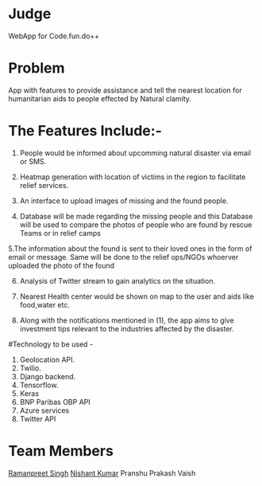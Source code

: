 # Judge
   WebApp for Code.fun.do++

# Problem
   App with features to provide assistance and tell the nearest location for humanitarian aids to people effected by Natural clamity.

# The Features Include:- 

   1. People would be informed about upcomming natural disaster via email or SMS.

   2. Heatmap generation with location of victims in the region to facilitate relief services.

   3. An interface to upload images of missing and the found people.
   
   4. Database will be made regarding the missing people and this Database will be used to compare the photos of people who are found by rescue Teams or in relief camps
     
   5.The information about the found is sent to their loved ones in the form of email or message. Same will be done to the relief ops/NGOs whoerver uploaded the photo of the found
   
   6. Analysis of Twitter stream to gain analytics on the situation.

   7. Nearest Health center would be shown on map to the user and aids like food,water etc.

   8. Along with the notifications mentioned in (1), the app aims to give investment tips relevant to the industries affected by the disaster.

#Technology to be used -

   1. Geolocation API.
   2. Twilio.
   3. Django backend.
   4. Tensorflow.
   5. Keras
   6. BNP Paribas OBP API
   7. Azure services
   8. Twitter API
   
# Team Members
  [Ramanpreet Singh](https://github.com/RamanSGill)
  [Nishant Kumar](https://github.com/nishant3657)
  Pranshu Prakash Vaish
 
